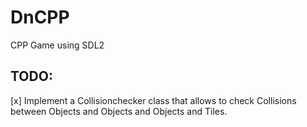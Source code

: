 # DnCPP
CPP Game using SDL2

## TODO:

[x] Implement a Collisionchecker class that allows to check Collisions between Objects and Objects and Objects and Tiles.
